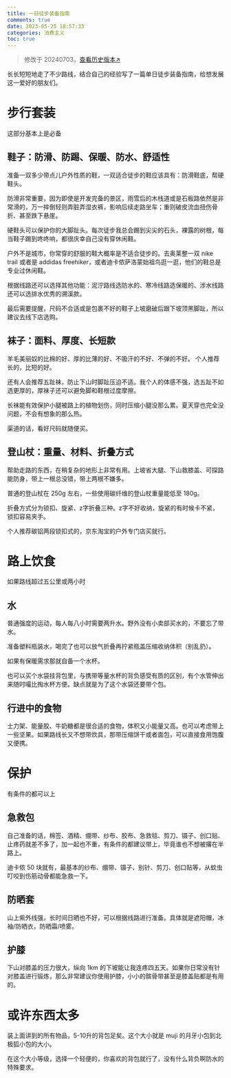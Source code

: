 ```yaml
---
title: 一日徒步装备指南
comments: true
date: 2023-05-25 18:57:33
categories: 消费主义
toc: true
---
```


> 修改于 20240703，[查看历史版本↗](https://github.com/gaoryrt/blog/commits/master/source/_posts/hiking-alphabet.md)

长长短短地走了不少路线，结合自己的经验写了一篇单日徒步装备指南，给想发展这一爱好的朋友们。

# 步行套装

这部分基本上是必备

## 鞋子：防滑、防踢、保暖、防水、舒适性

准备一双多少带点儿户外性质的鞋，一双适合徒步的鞋应该具有：防滑鞋底，帮硬鞋头。

防滑非常重要，因为即使是开发完备的景区，雨雪后的木栈道或是石板路依然是非常滑的，万一摔倒轻则弄脏弄湿衣裤，影响后续走路坐车；重则破皮流血扭伤骨折、甚至跌下悬崖。

硬鞋头可以保护你的大脚趾头。每次徒步我总会踢到尖尖的石头，裸露的树根，每当鞋子踢到咚咚响，都很庆幸自己没有穿休闲鞋。

户外不是城市，你常穿的舒服的鞋大概率是不适合徒步的。去奥莱整一双 nike trail 或者是 addidas freehiker，或者迪卡侬萨洛蒙始祖鸟逛一逛，他们的鞋总是专业过休闲鞋。

根据线路还可以选择其他功能：泥泞路线选防水的、寒冷线路选保暖的、涉水线路还可以选排水优秀的溯溪款。

最后需要提醒，尺码不合适或是包裹不好的鞋子上坡磨破后跟下坡顶黑脚趾，所以建议去线下店选购。

## 袜子：面料、厚度、长短款

羊毛美丽奴的比棉的好、厚的比薄的好、不吸汗的不好、不弹的不好。
个人推荐长的，比短的好。

还有人会推荐五趾袜，防止下山时脚趾压迫不适。我个人的体感不强，选五趾不如选更厚的，厚袜子还可以避免脚和鞋根过度摩擦。

长袜能有效保护小腿被路上的植物划伤，同时压缩小腿没那么累。夏天穿也完全没问题，不会有想象的那么热。

渠道的话，看好尺码就随便买。


## 登山杖：重量、材料、折叠方式

帮助走路的东西，在稍复杂的地形上非常有用。上坡省大腿、下山救膝盖、可探路能防身，带上一根总没错，带上两根不嫌多。

普通的登山杖在 250g 左右，一些使用碳纤维的登山杖重量能低至 180g。

折叠方式分为锁扣、旋紧、z字折叠三种。z字不好收纳，旋紧的有时候卡不紧，锁扣容易夹手。

个人推荐碳铝两段锁扣式的，京东淘宝的户外专门店买就行。

# 路上饮食

如果路线超过五公里或两小时

## 水

普通强度的运动，每人每八小时需要两升水。野外没有小卖部买水的，不要忘了带水。

准备塑料瓶装水，喝完了也可以放气折叠再拧紧瓶盖压缩收纳体积（别乱扔）。

如果有保暖需求那就自备一个水杯。

也可以买个水袋挂背包里，与携带等量水杯的背负感受有质的区别，有个水管伸出来随时嘬比掏水杯方便。缺点就是为了这个水袋还要带个包。

## 行进中的食物

士力架、能量胶、牛奶糖都是很合适的食物，体积又小能量又高。也可以考虑带上一些坚果。如果路线长又不想带炊具，那带压缩饼干或者面包，可以直接食用饱腹又便携。

# 保护

有条件的都可以上

## 急救包

自己准备的话，棉签、酒精、绷带、纱布、胶布、急救毯、剪刀、镊子、创口贴、止疼药就差不多了，加一起也不重，有条件的都建议带上，毕竟谁也不想被撂在半路上。

迪卡侬 50 块就有，最基本的纱布、绷带、镊子、别针、剪刀、创口贴等，从蚊虫叮咬到伤筋动骨都能急救一下。

## 防晒套

山上紫外线强，长时间日晒也不好，可以根据线路进行准备。具体就是遮阳帽，冰袖/防晒衣，防晒霜/喷雾。

## 护膝

下山对膝盖的压力很大，纵向 1km 的下坡能让我连疼四五天。如果你日常没有针对膝盖进行锻炼，那么非常建议你使用护膝，小小的髌骨带甚至是膝盖贴都是有用的。

# 或许东西太多

装上面讲到的所有物品，5-10升的背包足矣。这个大小就是 muji 的月牙小包到北极狐小包的大小。

在这个大小等级，选择一个轻便的，你喜欢的背包就行了，没有什么背负啊防水的特殊要求。
